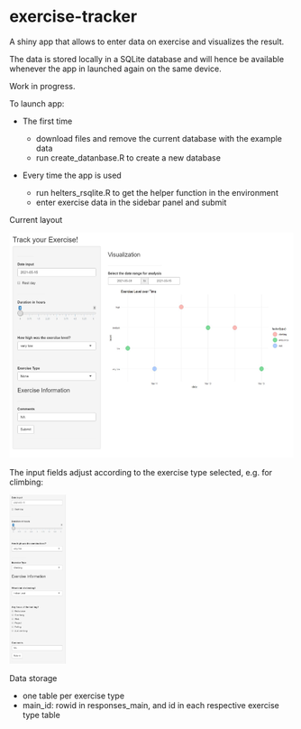 # exercise-tracker

A shiny app that allows to enter data on exercise and visualizes the result.

The data is stored locally in a SQLite database and will hence be available whenever the app in launched again on the same device.

Work in progress.

To launch app: 
- The first time
  - download files and remove the current database with the example data
  - run create_datanbase.R to create a new database

- Every time the app is used
  - run helters_rsqlite.R to get the helper function in the environment
  - enter exercise data in the sidebar panel and submit

Current layout

<img src="https://github.com/sophchl/exercise-tracker/blob/master/documentation/pic1.jpg?raw=true" width="600" height="400">

The input fields adjust according to the exercise type selected, e.g. for climbing:

<img src="https://github.com/sophchl/exercise-tracker/blob/master/documentation/pic2.jpg?raw=true" width="100" height="300">

Data storage
- one table per exercise type
- main_id: rowid in responses_main, and id in each respective exercise type table
